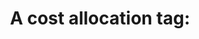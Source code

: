 ---
layout: answer
title: "A cost allocation tag:"
blurb: "<p>An AWS Cost and Usage Report can get unwieldly quickly as an organization moves to the cloud. Cost allocation tags help you identify and categorize reso"
quid: 256
---